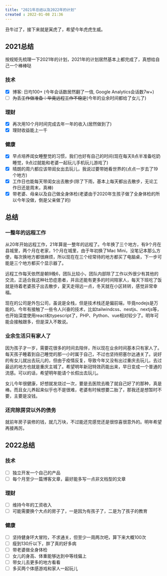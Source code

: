 ```yaml
---
title: "2021年总结以及2022年的计划"
created : 2022-01-08 21:36
---
```


丑牛过了，接下来就是寅虎了，希望今年虎虎生威。

## 2021总结

按规矩先梳理一下2021年的计划，2021年的计划居然基本上都完成了，真想给自己一个棒棒哒

<!--more-->

### 技术

- [x] 博客: 日均100+ (今年会话数居然翻了一倍, Google Analytics会话数7w+)
- [ ] ~~为丢工作做准备：毕竟远程工作不稳定~~(今年的业余时间都给了女儿了)

### 理财

- [x] 再次用10个月时间完成去年一年的收入(居然做到了)
- [x] 理财收益能上一千

### 健康

- [x] 早点培养闺女睡整觉的习惯，我们也好有自己的时间(现在每天8点半准备吃奶睡觉，9点过就能和老婆一起玩儿手机玩儿游戏了)
- [x] 晴朗的周六都应该带闺女出去玩儿，我说过要带她看世界的(点点一岁去了19个地方)
- [x] 工作日也能每天带闺女出去散步(除了下雨，基本上每天都出去散步，无论工作日还是周末，真棒)
- [x] 带老婆、母亲以及自己做全身体检(老婆由于2020年生孩子做了全身体检的所以今年没做，倒是父亲做了的)

## 总结

### 一整年的远程工作

从20年开始远程工作，21年算是一整年的远程了。今年换了三个地方，有9个月在县城里，两个月在老家，1个月在城里，由于年初换了Mac Mini，没笔记本那么方便，每次换地方都很麻烦，所以现在在三个经常待的地方都买了电脑桌，下一步可能是三个地方都买个显示器了。

远程工作每天依然是朝9晚6，团队比较小，团队内部除了工作以外很少有其他的交流，正适合我这种社恐症患者，并且还能有更多的时间陪家人，每天下班吃了饭就是待着老婆孩子出去散步，夏天走得远一点，冬天就在小区转转，感觉非常幸福。

现在的公司是外包公司，虽说是全栈，但是技术栈还是偏前端，毕竟nodejs是万能的。今年有接触了一些令人兴奋的技术，比如tailwindcss、nestjs、nextjs等，也开始深度使用react和typescript了，PHP、Python、vue相对较少了。明年可能会接触跟多，但是深入不敢说。

### 业余生活只有家人了

因为孩子才一岁，需要花很多的时间去陪伴，所以现在业余时间基本只有家人了。每天孩子睡着到自己睡觉的那一小时属于自己，不过也坚持把塞尔达通关了。说好的有女儿就出去玩儿的，但由于疫情反复，导致今年又没有出过重庆去玩儿，去过最远的地方也就是重庆主城了。希望明年新冠特效药能出来，早日变成一个普通的流感。可以的话，希望明年能请个长假出去玩儿。

女儿今年很健康，好想就发烧过一次，要是去医院去晚了就自己好了的那种，真是棒。而且女儿养起来似乎也不是很难，老婆有时候想要二胎了，那我还是想暂时不要，主要是没钱。

### 还完除房贷以外的债务

就前年房子装修的钱，就几万块，不过能还完感觉还是很惊喜很意外的。明年希望再接再厉。

## 2022总结

### 技术

- [ ] 独立开发一个自己的产品
- [ ] 每个月至少一篇博客文章，最好能多写一点非文档型的文章

### 理财

- [ ] 维持今年的工资收入
- [ ] 可能需要换个大点的房子了，一是因为有孩子了，二是为了孩子的教育

### 健康

- [ ] 坚持健身环大冒险，不求通关，但至少一周两次吧，算下来大概100次
- [ ] 瘦到130斤以下，胖了真的好多病
- [ ] 带老婆做全身体检
- [ ] 女儿的身高、体重能够达到中等线偏上
- [ ] 带女儿去更多的地方看看
- [ ] 多买两个体感游戏和家人一起玩儿
